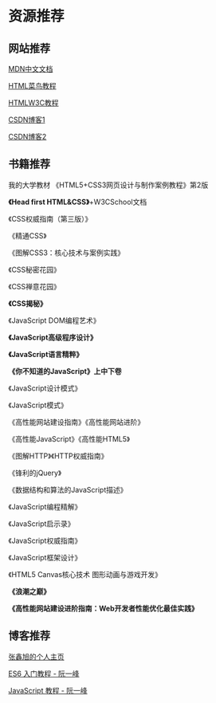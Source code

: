 # 资源推荐

## 网站推荐

[MDN中文文档](https://developer.mozilla.org/zh-CN/docs/Web)

[HTML菜鸟教程](https://www.runoob.com/html/html-tutorial.html)

[HTMLW3C教程](https://www.w3cschool.cn/html/)

[CSDN博客1](https://blog.csdn.net/weixin_52163352/article/details/109562595)

[CSDN博客2](https://blog.csdn.net/zong596568821xp/article/details/83277729)

## 书籍推荐
我的大学教材
《HTML5+CSS3网页设计与制作案例教程》第2版

**《Head first HTML&CSS》**+W3CSchool文档

《CSS权威指南（第三版）》

《精通CSS》

《图解CSS3：核心技术与案例实践》

《CSS秘密花园》

《CSS禅意花园》

**《CSS揭秘》**

《JavaScript DOM编程艺术》

**《JavaScript高级程序设计》**

**《JavaScript语言精粹》**

**《你不知道的JavaScript》上中下卷**

《JavaScript设计模式》

《JavaScript模式》

《高性能网站建设指南》《高性能网站进阶》

《高性能JavaScript》《高性能HTML5》

《图解HTTP》《HTTP权威指南》

《锋利的jQuery》

《数据结构和算法的JavaScript描述》

《JavaScript编程精解》

《JavaScript启示录》

《JavaScript权威指南》

《JavaScript框架设计》

《HTML5 Canvas核心技术 图形动画与游戏开发》

**《浪潮之巅》**

**《高性能网站建设进阶指南：Web开发者性能优化最佳实践》**

## 博客推荐

[张鑫旭的个人主页](https://www.zhangxinxu.com/)

[ES6 入门教程 - 阮一峰](https://es6.ruanyifeng.com/)

[JavaScript 教程 - 阮一峰](https://wangdoc.com/javascript/)
